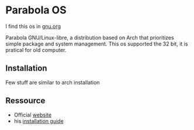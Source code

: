 # Parabola OS

I find this os in [gnu.org](https://www.gnu.org/distros/free-distros.html#for-pc)

Parabola GNU/Linux-libre, a distribution based on Arch that prioritizes simple package and system management.
This os supported the 32 bit, it is pratical for old computer.

## Installation

Few stuff are similar to arch installation

## Ressource

* Official [website](https://www.parabola.nu/)
* his [installation guide](https://wiki.parabola.nu/Installation_Guide)
